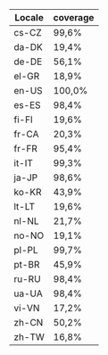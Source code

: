 ﻿| Locale | coverage |
| ------ | -------- |
| cs-CZ | 99,6% |
| da-DK | 19,4% |
| de-DE | 56,1% |
| el-GR | 18,9% |
| en-US | 100,0% |
| es-ES | 98,4% |
| fi-FI | 19,6% |
| fr-CA | 20,3% |
| fr-FR | 95,4% |
| it-IT | 99,3% |
| ja-JP | 98,6% |
| ko-KR | 43,9% |
| lt-LT | 19,6% |
| nl-NL | 21,7% |
| no-NO | 19,1% |
| pl-PL | 99,7% |
| pt-BR | 45,9% |
| ru-RU | 98,4% |
| ua-UA | 98,4% |
| vi-VN | 17,2% |
| zh-CN | 50,2% |
| zh-TW | 16,8% |

